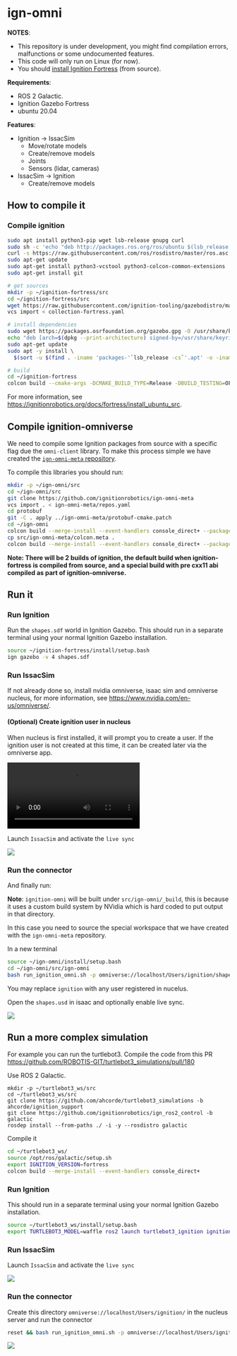 # ign-omni

**NOTES**:
 - This repository is under development, you might find compilation errors,
malfunctions or some undocumented features.
 - This code will only run on Linux (for now).
 - You should [install Ignition Fortress](https://ignitionrobotics.org/docs/fortress) (from source).

**Requirements**:
 - ROS 2 Galactic.
 - Ignition Gazebo Fortress
 - ubuntu 20.04

**Features**:
 - Ignition -> IssacSim
   - Move/rotate models
   - Create/remove models
   - Joints
   - Sensors (lidar, cameras)
 - IssacSim -> Ignition
   - Create/remove models

## How to compile it

### Compile ignition

```bash
sudo apt install python3-pip wget lsb-release gnupg curl
sudo sh -c 'echo "deb http://packages.ros.org/ros/ubuntu $(lsb_release -sc) main" > /etc/apt/sources.list.d/ros-latest.list'
curl -s https://raw.githubusercontent.com/ros/rosdistro/master/ros.asc | sudo apt-key add -
sudo apt-get update
sudo apt-get install python3-vcstool python3-colcon-common-extensions
sudo apt-get install git

# get sources
mkdir -p ~/ignition-fortress/src
cd ~/ignition-fortress/src
wget https://raw.githubusercontent.com/ignition-tooling/gazebodistro/master/collection-fortress.yaml
vcs import < collection-fortress.yaml

# install dependencies
sudo wget https://packages.osrfoundation.org/gazebo.gpg -O /usr/share/keyrings/pkgs-osrf-archive-keyring.gpg
echo "deb [arch=$(dpkg --print-architecture) signed-by=/usr/share/keyrings/pkgs-osrf-archive-keyring.gpg] http://packages.osrfoundation.org/gazebo/ubuntu-stable $(lsb_release -cs) main" | sudo tee /etc/apt/sources.list.d/gazebo-stable.list > /dev/null
sudo apt-get update
sudo apt -y install \
  $(sort -u $(find . -iname 'packages-'`lsb_release -cs`'.apt' -o -iname 'packages.apt' | grep -v '/\.git/') | sed '/ignition\|sdf/d' | tr '\n' ' ')

# build
cd ~/ignition-fortress
colcon build --cmake-args -DCMAKE_BUILD_TYPE=Release -DBUILD_TESTING=OFF --merge-install
```

For more information, see https://ignitionrobotics.org/docs/fortress/install_ubuntu_src.

## Compile ignition-omniverse

We need to compile some Ignition packages from source with a specific flag due the `omni-client` library.
To make this process simple we have created the [`ign-omni-meta` repository](https://github.com/ignitionrobotics/ign-omni-meta).

To compile this libraries you should run:

```bash
mkdir -p ~/ign-omni/src
cd ~/ign-omni/src
git clone https://github.com/ignitionrobotics/ign-omni-meta
vcs import . < ign-omni-meta/repos.yaml
cd protobuf
git -C . apply ../ign-omni-meta/protobuf-cmake.patch
cd ~/ign-omni
colcon build --merge-install --event-handlers console_direct+ --packages-select protobuf
cp src/ign-omni-meta/colcon.meta .
colcon build --merge-install --event-handlers console_direct+ --packages-up-to ignition-omniverse1
```

**Note: There will be 2 builds of ignition, the default build when ignition-fortress is compiled from source, and a special build with pre cxx11 abi compiled as part of ignition-omniverse.**

## Run it

### Run Ignition

Run the `shapes.sdf` world in Ignition Gazebo. This should run in a separate terminal using your normal Ignition Gazebo installation.

```bash
source ~/ignition-fortress/install/setup.bash
ign gazebo -v 4 shapes.sdf
```

### Run IssacSim

If not already done so, install nvidia omniverse, isaac sim and omniverse nucleus, for more information, see https://www.nvidia.com/en-us/omniverse/.

#### (Optional) Create ignition user in nucleus
When nucleus is first installed, it will prompt you to create a user. If the ignition user is not created at this time, it can be created later via the omniverse app.

<video controls>
  <source src="omniverse-create-user.mp4" type="video/mp4">
</video>

Launch `IssacSim` and activate the `live sync`

![](live_sync.gif)

### Run the connector

And finally run:

**Note**: `ignition-omni` will be built under `src/ign-omni/_build`, this is because
it uses a custom build system by NVidia which is hard coded to put output in that directory.

In this case you need to source the special workspace that we have created
with the `ign-omni-meta` repository.

In a new terminal

```bash
source ~/ign-omni/install/setup.bash
cd ~/ign-omni/src/ign-omni
bash run_ignition_omni.sh -p omniverse://localhost/Users/ignition/shapes.usd -w shapes --pose ignition
```

You may replace `ignition` with any user registered in nucelus.

Open the `shapes.usd` in isaac and optionally enable live sync.

![](isaac-shapes.png)

## Run a more complex simulation

<!-- TODO: Replace this with turtlebot4 instructions https://github.com/ignitionrobotics/ign-omni/pull/17 -->

For example you can run the turtlebot3. Compile the code from this PR https://github.com/ROBOTIS-GIT/turtlebot3_simulations/pull/180

Use ROS 2 Galactic.

```
mkdir -p ~/turtlebot3_ws/src
cd ~/turtlebot3_ws/src
git clone https://github.com/ahcorde/turtlebot3_simulations -b ahcorde/ignition_support
git clone https://github.com/ignitionrobotics/ign_ros2_control -b galactic
rosdep install --from-paths ./ -i -y --rosdistro galactic
```

Compile it

```bash
cd ~/turtlebot3_ws/
source /opt/ros/galactic/setup.sh
export IGNITION_VERSION=fortress
colcon build --merge-install --event-handlers console_direct+
```
### Run Ignition

This should run in a separate terminal using your normal Ignition Gazebo installation.

```bash
source ~/turtlebot3_ws/install/setup.bash
export TURTLEBOT3_MODEL=waffle ros2 launch turtlebot3_ignition ignition.launch.py
```

### Run IssacSim

Launch `IssacSim` and activate the `live sync`

![](live_sync.gif)

### Run the connector

Create this directory `omniverse://localhost/Users/ignition/` in the nucleus server  and run the connector

```bash
reset && bash run_ignition_omni.sh -p omniverse://localhost/Users/ignition/turtlebot3.usd -w empty -v
```

![](turtlebot3.gif)
